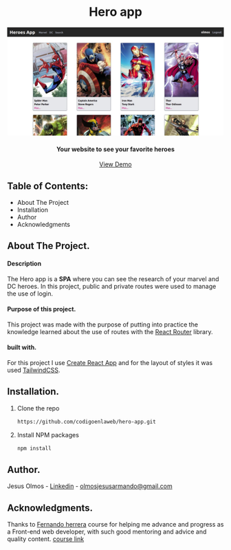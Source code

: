 <h1 align="center">Hero app</h1> 

![View project](https://github.com/codigoenlaweb/hero-app/blob/master/public/assets/imgreadme1.jpeg)

<h4 align="center">Your website to see your favorite heroes</h4>
<div align="center">
    <a align="center" href="https://hero-app-react.netlify.app">View Demo</a>
</div>

## Table of Contents:
- About The Project
- Installation
- Author
- Acknowledgments

## About The Project.
#### Description
The Hero app is a **SPA** where you can see the research of your marvel and DC heroes. In this project, public and private routes were used to manage the use of login.
#### Purpose of this project.
This project was made with the purpose of putting into practice the knowledge learned about the use of routes with the [React Router](https://reactrouter.com/ "React Router") library.
#### built with.
For this project I use  [ Create React App](https://create-react-app.dev/ " Create React App") and for the layout of styles it was used [TailwindCSS](https://tailwindcss.com/ "TailwindCSS").

## Installation.
1. Clone the repo
   ```sh
   https://github.com/codigoenlaweb/hero-app.git
   ```
2. Install NPM packages
   ```sh
   npm install
   ```
   
## Author.
Jesus Olmos - [Linkedin](https://www.linkedin.com/in/jesus-armando-olmos-olmos-607748228/ "Linkedin") - olmosjesusarmando@gmail.com

## Acknowledgments.
Thanks to [Fernando herrera](https://github.com/Klerith "Fernando herrera") course for helping me advance and progress as a Front-end web developer, with such good mentoring and advice and quality content.
[course link](https://www.udemy.com/course/react-cero-experto/ "course link")

